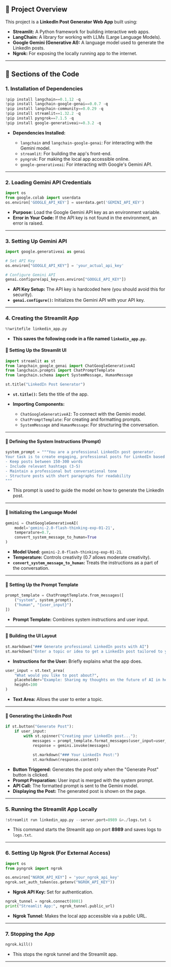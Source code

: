 

## **📌 Project Overview**

This project is a **LinkedIn Post Generator Web App** built using:

* **Streamlit:** A Python framework for building interactive web apps.
* **LangChain:** A library for working with LLMs (Large Language Models).
* **Google Gemini (Generative AI):** A language model used to generate the LinkedIn posts.
* **Ngrok:** For exposing the locally running app to the internet.

---

## **📌 Sections of the Code**

### **1. Installation of Dependencies**

```python
!pip install langchain==0.1.12 -q
!pip install langchain-google-genai==0.0.7 -q
!pip install langchain-community==0.0.29 -q
!pip install streamlit==1.32.2 -q
!pip install pyngrok==7.1.5 -q
!pip install google-generativeai>=0.3.2 -q
```

* **Dependencies Installed:**

  * `langchain` and `langchain-google-genai`: For interacting with the Gemini model.
  * `streamlit`: For building the app's front-end.
  * `pyngrok`: For making the local app accessible online.
  * `google-generativeai`: For interacting with Google's Gemini API.

---

### **2. Loading Gemini API Credentials**

```python
import os
from google.colab import userdata
os.environ['GOOGLE_API_KEY'] = userdata.get('GEMINI_API_KEY')
```

* **Purpose:** Load the Google Gemini API key as an environment variable.
* **Error in Your Code:** If the API key is not found in the environment, an error is raised.

---

### **3. Setting Up Gemini API**

```python
import google.generativeai as genai

# Set API Key
os.environ["GOOGLE_API_KEY"] = 'your_actual_api_key'

# Configure Gemini API
genai.configure(api_key=os.environ["GOOGLE_API_KEY"])
```

* **API Key Setup:** The API key is hardcoded here (you should avoid this for security).
* **`genai.configure()`:** Initializes the Gemini API with your API key.

---

### **4. Creating the Streamlit App**

```python
%%writefile linkedin_app.py
```

* **This saves the following code in a file named `linkedin_app.py`.**

#### **📌 Setting Up the Streamlit UI**

```python
import streamlit as st
from langchain_google_genai import ChatGoogleGenerativeAI
from langchain.prompts import ChatPromptTemplate
from langchain.schema import SystemMessage, HumanMessage

st.title("LinkedIn Post Generator")
```

* **`st.title()`:** Sets the title of the app.
* **Importing Components:**

  * `ChatGoogleGenerativeAI`: To connect with the Gemini model.
  * `ChatPromptTemplate`: For creating and formatting prompts.
  * `SystemMessage` and `HumanMessage`: For structuring the conversation.

---

#### **📌 Defining the System Instructions (Prompt)**

```python
system_prompt = """You are a professional LinkedIn post generator.
Your task is to create engaging, professional posts for LinkedIn based on the topic provided by the user.
- Keep posts between 150-300 words
- Include relevant hashtags (3-5)
- Maintain a professional but conversational tone
- Structure posts with short paragraphs for readability
"""
```

* This prompt is used to guide the model on how to generate the LinkedIn post.

---

#### **📌 Initializing the Language Model**

```python
gemini = ChatGoogleGenerativeAI(
    model='gemini-2.0-flash-thinking-exp-01-21',
    temperature=0.7,
    convert_system_message_to_human=True
)
```

* **Model Used:** `gemini-2.0-flash-thinking-exp-01-21`.
* **Temperature:** Controls creativity (0.7 allows moderate creativity).
* **`convert_system_message_to_human`:** Treats the instructions as a part of the conversation.

---

#### **📌 Setting Up the Prompt Template**

```python
prompt_template = ChatPromptTemplate.from_messages([
    ("system", system_prompt),
    ("human", "{user_input}")
])
```

* **Prompt Template:** Combines system instructions and user input.

---

#### **📌 Building the UI Layout**

```python
st.markdown("### Generate professional LinkedIn posts with AI")
st.markdown("Enter a topic or idea to get a LinkedIn post tailored to your needs.")
```

* **Instructions for the User:** Briefly explains what the app does.

```python
user_input = st.text_area(
    "What would you like to post about?",
    placeholder="Example: Sharing my thoughts on the future of AI in healthcare",
    height=100
)
```

* **Text Area:** Allows the user to enter a topic.

---

#### **📌 Generating the LinkedIn Post**

```python
if st.button("Generate Post"):
    if user_input:
        with st.spinner("Creating your LinkedIn post..."):
            messages = prompt_template.format_messages(user_input=user_input)
            response = gemini.invoke(messages)
            
            st.markdown("### Your LinkedIn Post:")
            st.markdown(response.content)
```

* **Button Triggered:** Generates the post only when the "Generate Post" button is clicked.
* **Prompt Preparation:** User input is merged with the system prompt.
* **API Call:** The formatted prompt is sent to the Gemini model.
* **Displaying the Post:** The generated post is shown on the page.

---

### **5. Running the Streamlit App Locally**

```python
!streamlit run linkedin_app.py --server.port=8989 &>./logs.txt &
```

* This command starts the Streamlit app on port **8989** and saves logs to `logs.txt`.

---

### **6. Setting Up Ngrok (For External Access)**

```python
import os
from pyngrok import ngrok

os.environ["NGROK_API_KEY"] = 'your_ngrok_api_key'
ngrok.set_auth_token(os.getenv("NGROK_API_KEY"))
```

* **Ngrok API Key:** Set for authentication.

```python
ngrok_tunnel = ngrok.connect(8001)
print("Streamlit App:", ngrok_tunnel.public_url)
```

* **Ngrok Tunnel:** Makes the local app accessible via a public URL.

---

### **7. Stopping the App**

```python
ngrok.kill()
```

* This stops the ngrok tunnel and the Streamlit app.

---

